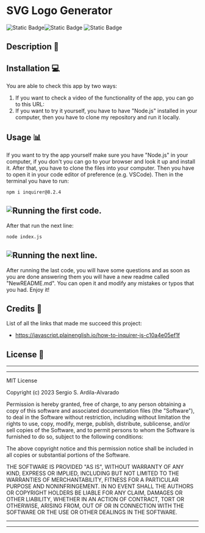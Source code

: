 # SVG Logo Generator
![Static Badge](https://img.shields.io/badge/JavaScript-F7DF1E?style=for-the-badge&logo=javascript&labelColor=black)![Static Badge](https://img.shields.io/badge/Node.js-%23339933?style=for-the-badge&logo=node.js&labelColor=black)
![Static Badge](https://img.shields.io/badge/MIT-%2316A5F3?style=for-the-badge&label=License)

## Description  :bookmark_tabs:


## Installation :computer:


You are able to check this app by two ways:

 1. If you want to check a video of the functionality of the app, you can go to this URL: 
 2. If you want to try it yourself, you have to have "Node.js" installed in your computer, then you have to clone my repository and run it locally.

## Usage :bar_chart:

If you want to try the app yourself make sure you have "Node.js" in your computer, if you don't you can go to your browser and look it up and install it. After that, you have to clone the files into your computer. Then you have to open it in your code editor of preference (e.g. VSCode). Then in the terminal you have to run:
    
    npm i inquirer@8.2.4

 
 ![Running the first code.](public/inquirer1.png)
 ---
After that run the next line:

    node index.js

 ![Running the next line.](public/inquirer2.png)
 ---
After running the last code, you will have some questions and as soon as you are done answering them you will have a new readme called "NewREADME.md". You can open it and modify any mistakes or typos that you had. Enjoy it!


## Credits :email:

List of all the links that made me succeed this project:
- https://javascript.plainenglish.io/how-to-inquirer-js-c10a4e05ef1f


## License :memo:
---
---
MIT License

Copyright (c) 2023 Sergio S. Ardila-Alvarado

Permission is hereby granted, free of charge, to any person obtaining a copy
of this software and associated documentation files (the "Software"), to deal
in the Software without restriction, including without limitation the rights
to use, copy, modify, merge, publish, distribute, sublicense, and/or sell
copies of the Software, and to permit persons to whom the Software is
furnished to do so, subject to the following conditions:

The above copyright notice and this permission notice shall be included in all
copies or substantial portions of the Software.

THE SOFTWARE IS PROVIDED "AS IS", WITHOUT WARRANTY OF ANY KIND, EXPRESS OR
IMPLIED, INCLUDING BUT NOT LIMITED TO THE WARRANTIES OF MERCHANTABILITY,
FITNESS FOR A PARTICULAR PURPOSE AND NONINFRINGEMENT. IN NO EVENT SHALL THE
AUTHORS OR COPYRIGHT HOLDERS BE LIABLE FOR ANY CLAIM, DAMAGES OR OTHER
LIABILITY, WHETHER IN AN ACTION OF CONTRACT, TORT OR OTHERWISE, ARISING FROM,
OUT OF OR IN CONNECTION WITH THE SOFTWARE OR THE USE OR OTHER DEALINGS IN THE
SOFTWARE.

---
---
